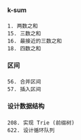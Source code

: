 
#### k-sum

```
1. 两数之和
15. 三数之和
16. 最接近的三数之和
18. 四数之和
```

#### 区间

```
56. 合并区间 
57. 插入区间
```

#### 设计数据结构

```
208. 实现 Trie (前缀树)  
622. 设计循环队列
```

